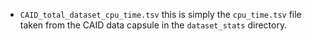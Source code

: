 



* `CAID_total_dataset_cpu_time.tsv` this is simply the `cpu_time.tsv` file taken from the CAID data capsule in the `dataset_stats` directory.